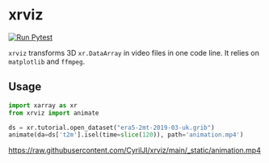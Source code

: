 # xrviz

[![Run Pytest](https://github.com/CyrilJl/xrviz/actions/workflows/pytest.yaml/badge.svg)](https://github.com/CyrilJl/xrviz/actions/workflows/pytest.yaml)

``xrviz`` transforms 3D ``xr.DataArray`` in video files in one code line. It relies on ``matplotlib`` and ``ffmpeg``.

## Usage

```python
import xarray as xr
from xrviz import animate

ds = xr.tutorial.open_dataset("era5-2mt-2019-03-uk.grib")
animate(da=ds['t2m'].isel(time=slice(120)), path='animation.mp4')
```
https://raw.githubusercontent.com/CyrilJl/xrviz/main/_static/animation.mp4
